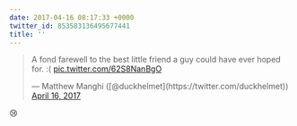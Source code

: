 ```yaml
---
date: 2017-04-16 08:17:33 +0000
twitter_id: 853583136495677441
title: ''
---
```


<blockquote class="twitter-tweet"><p lang="en" dir="ltr">A fond farewell to the best little friend a guy could have ever hoped for. :( <a href="https://t.co/62S8NanBgO">pic.twitter.com/62S8NanBgO</a></p>&mdash; Matthew Manghi ([@duckhelmet](https://twitter.com/duckhelmet)) <a href="https://twitter.com/duckhelmet/status/853479549438488580?ref_src=twsrc%5Etfw">April 16, 2017</a></blockquote>
<script async src="https://platform.twitter.com/widgets.js" charset="utf-8"></script>

😢
